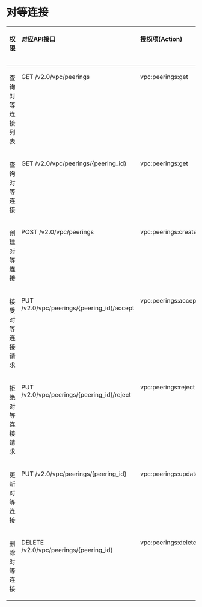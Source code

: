 # 对等连接<a name="vpc_permission_0005"></a>

<a name="table967413133817"></a>
<table><thead align="left"><tr id="row9708231163820"><th class="cellrowborder" valign="top" width="12.25%" id="mcps1.1.6.1.1"><p id="p3808155143811"><a name="p3808155143811"></a><a name="p3808155143811"></a>权限</p>
</th>
<th class="cellrowborder" valign="top" width="31.669999999999998%" id="mcps1.1.6.1.2"><p id="p158081855113816"><a name="p158081855113816"></a><a name="p158081855113816"></a>对应API接口</p>
</th>
<th class="cellrowborder" valign="top" width="23.27%" id="mcps1.1.6.1.3"><p id="p580815563812"><a name="p580815563812"></a><a name="p580815563812"></a>授权项(Action)</p>
</th>
<th class="cellrowborder" valign="top" width="15.329999999999998%" id="mcps1.1.6.1.4"><p id="p5985736163016"><a name="p5985736163016"></a><a name="p5985736163016"></a>IAM项目(Project)</p>
</th>
<th class="cellrowborder" valign="top" width="17.48%" id="mcps1.1.6.1.5"><p id="p8985133619300"><a name="p8985133619300"></a><a name="p8985133619300"></a>企业项目(Enterprise Project)</p>
</th>
</tr>
</thead>
<tbody><tr id="row197081331113817"><td class="cellrowborder" valign="top" width="12.25%" headers="mcps1.1.6.1.1 "><p id="p7482131816133"><a name="p7482131816133"></a><a name="p7482131816133"></a>查询对等连接列表</p>
</td>
<td class="cellrowborder" valign="top" width="31.669999999999998%" headers="mcps1.1.6.1.2 "><p id="p143974820139"><a name="p143974820139"></a><a name="p143974820139"></a>GET /v2.0/vpc/peerings</p>
</td>
<td class="cellrowborder" valign="top" width="23.27%" headers="mcps1.1.6.1.3 "><p id="p13892440173820"><a name="p13892440173820"></a><a name="p13892440173820"></a>vpc:peerings:get</p>
</td>
<td class="cellrowborder" valign="top" width="15.329999999999998%" headers="mcps1.1.6.1.4 "><p id="p15756115919276"><a name="p15756115919276"></a><a name="p15756115919276"></a>√</p>
</td>
<td class="cellrowborder" valign="top" width="17.48%" headers="mcps1.1.6.1.5 "><p id="p54871102411"><a name="p54871102411"></a><a name="p54871102411"></a>×</p>
</td>
</tr>
<tr id="row15709203163811"><td class="cellrowborder" valign="top" width="12.25%" headers="mcps1.1.6.1.1 "><p id="p1549015468132"><a name="p1549015468132"></a><a name="p1549015468132"></a>查询对等连接</p>
</td>
<td class="cellrowborder" valign="top" width="31.669999999999998%" headers="mcps1.1.6.1.2 "><p id="p17649343101319"><a name="p17649343101319"></a><a name="p17649343101319"></a>GET /v2.0/vpc/peerings/{peering_id}</p>
</td>
<td class="cellrowborder" valign="top" width="23.27%" headers="mcps1.1.6.1.3 "><p id="p1940834512014"><a name="p1940834512014"></a><a name="p1940834512014"></a>vpc:peerings:get</p>
</td>
<td class="cellrowborder" valign="top" width="15.329999999999998%" headers="mcps1.1.6.1.4 "><p id="p1475655902719"><a name="p1475655902719"></a><a name="p1475655902719"></a>√</p>
</td>
<td class="cellrowborder" valign="top" width="17.48%" headers="mcps1.1.6.1.5 "><p id="p153706545313"><a name="p153706545313"></a><a name="p153706545313"></a>×</p>
</td>
</tr>
<tr id="row1670914317388"><td class="cellrowborder" valign="top" width="12.25%" headers="mcps1.1.6.1.1 "><p id="p8638811165911"><a name="p8638811165911"></a><a name="p8638811165911"></a>创建对等连接</p>
</td>
<td class="cellrowborder" valign="top" width="31.669999999999998%" headers="mcps1.1.6.1.2 "><p id="p181448651411"><a name="p181448651411"></a><a name="p181448651411"></a>POST /v2.0/vpc/peerings</p>
</td>
<td class="cellrowborder" valign="top" width="23.27%" headers="mcps1.1.6.1.3 "><p id="p1724712431387"><a name="p1724712431387"></a><a name="p1724712431387"></a>vpc:peerings:create</p>
</td>
<td class="cellrowborder" valign="top" width="15.329999999999998%" headers="mcps1.1.6.1.4 "><p id="p167561459142711"><a name="p167561459142711"></a><a name="p167561459142711"></a>√</p>
</td>
<td class="cellrowborder" valign="top" width="17.48%" headers="mcps1.1.6.1.5 "><p id="p1370175418319"><a name="p1370175418319"></a><a name="p1370175418319"></a>×</p>
</td>
</tr>
<tr id="row6709163118385"><td class="cellrowborder" valign="top" width="12.25%" headers="mcps1.1.6.1.1 "><p id="p135991634111413"><a name="p135991634111413"></a><a name="p135991634111413"></a>接受对等连接请求</p>
</td>
<td class="cellrowborder" valign="top" width="31.669999999999998%" headers="mcps1.1.6.1.2 "><p id="p206275422143"><a name="p206275422143"></a><a name="p206275422143"></a>PUT /v2.0/vpc/peerings/{peering_id}/accept</p>
</td>
<td class="cellrowborder" valign="top" width="23.27%" headers="mcps1.1.6.1.3 "><p id="p383524711173"><a name="p383524711173"></a><a name="p383524711173"></a>vpc:peerings:accept</p>
</td>
<td class="cellrowborder" valign="top" width="15.329999999999998%" headers="mcps1.1.6.1.4 "><p id="p9757145912271"><a name="p9757145912271"></a><a name="p9757145912271"></a>√</p>
</td>
<td class="cellrowborder" valign="top" width="17.48%" headers="mcps1.1.6.1.5 "><p id="p19370155411318"><a name="p19370155411318"></a><a name="p19370155411318"></a>×</p>
</td>
</tr>
<tr id="row1821415719143"><td class="cellrowborder" valign="top" width="12.25%" headers="mcps1.1.6.1.1 "><p id="p1921455713144"><a name="p1921455713144"></a><a name="p1921455713144"></a>拒绝对等连接请求</p>
</td>
<td class="cellrowborder" valign="top" width="31.669999999999998%" headers="mcps1.1.6.1.2 "><p id="p11214957111419"><a name="p11214957111419"></a><a name="p11214957111419"></a>PUT /v2.0/vpc/peerings/{peering_id}/reject</p>
</td>
<td class="cellrowborder" valign="top" width="23.27%" headers="mcps1.1.6.1.3 "><p id="p02142057171419"><a name="p02142057171419"></a><a name="p02142057171419"></a>vpc:peerings:reject</p>
</td>
<td class="cellrowborder" valign="top" width="15.329999999999998%" headers="mcps1.1.6.1.4 "><p id="p187577594276"><a name="p187577594276"></a><a name="p187577594276"></a>√</p>
</td>
<td class="cellrowborder" valign="top" width="17.48%" headers="mcps1.1.6.1.5 "><p id="p10370105493116"><a name="p10370105493116"></a><a name="p10370105493116"></a>×</p>
</td>
</tr>
<tr id="row134257015151"><td class="cellrowborder" valign="top" width="12.25%" headers="mcps1.1.6.1.1 "><p id="p74251013151"><a name="p74251013151"></a><a name="p74251013151"></a>更新对等连接</p>
</td>
<td class="cellrowborder" valign="top" width="31.669999999999998%" headers="mcps1.1.6.1.2 "><p id="p13307113415152"><a name="p13307113415152"></a><a name="p13307113415152"></a>PUT /v2.0/vpc/peerings/{peering_id}</p>
</td>
<td class="cellrowborder" valign="top" width="23.27%" headers="mcps1.1.6.1.3 "><p id="p2720085191"><a name="p2720085191"></a><a name="p2720085191"></a>vpc:peerings:update</p>
</td>
<td class="cellrowborder" valign="top" width="15.329999999999998%" headers="mcps1.1.6.1.4 "><p id="p427183920454"><a name="p427183920454"></a><a name="p427183920454"></a>√</p>
</td>
<td class="cellrowborder" valign="top" width="17.48%" headers="mcps1.1.6.1.5 "><p id="p1010941313249"><a name="p1010941313249"></a><a name="p1010941313249"></a>×</p>
</td>
</tr>
<tr id="row629817252151"><td class="cellrowborder" valign="top" width="12.25%" headers="mcps1.1.6.1.1 "><p id="p1129816255153"><a name="p1129816255153"></a><a name="p1129816255153"></a>删除对等连接</p>
</td>
<td class="cellrowborder" valign="top" width="31.669999999999998%" headers="mcps1.1.6.1.2 "><p id="p1629862511519"><a name="p1629862511519"></a><a name="p1629862511519"></a>DELETE /v2.0/vpc/peerings/{peering_id}</p>
</td>
<td class="cellrowborder" valign="top" width="23.27%" headers="mcps1.1.6.1.3 "><p id="p1381162919184"><a name="p1381162919184"></a><a name="p1381162919184"></a>vpc:peerings:delete</p>
</td>
<td class="cellrowborder" valign="top" width="15.329999999999998%" headers="mcps1.1.6.1.4 "><p id="p1727839174518"><a name="p1727839174518"></a><a name="p1727839174518"></a>√</p>
</td>
<td class="cellrowborder" valign="top" width="17.48%" headers="mcps1.1.6.1.5 "><p id="p12273391459"><a name="p12273391459"></a><a name="p12273391459"></a>×</p>
</td>
</tr>
</tbody>
</table>

